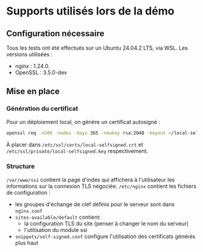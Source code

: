 # Supports utilisés lors de la démo

## Configuration nécessaire

Tous les tests ont été effectués sur un Ubuntu 24.04.2 LTS, via WSL.
Les versions utilisées :
- nginx : 1.24.0.
- OpenSSL : 3.5.0-dev

## Mise en place

### Génération du certificat

Pour un déploiement local, on génère un certificat autosigné :

```bash
openssl req -x509 -nodes -days 365 -newkey rsa:2048 -keyout ~/local-selfsigned.key -out ~/local-selfsigned.crt
```

À placer dans `/etc/ssl/certs/local-selfsigned.crt` et `/etc/ssl/private/local-selfsigned.key` respectivement.

### Structure

`/var/www/ssi` contient la page d'index qui affichera à l'utilisateur les informations sur la connexion TLS négociée.
`/etc/nginx` contient les fichiers de configuration :
- les groupes d'échange de clef définis pour le serveur sont dans `nginx.conf`
- `sites-available/default` contient:
  - la configuration TLS du site (penser à changer le nom du serveur)
  - l'utilisation du module ssi
- `snippets/self-signed.conf` configure l'utilisation des certificats générés plus haut
